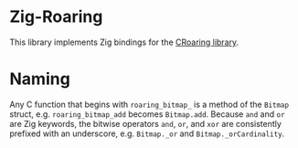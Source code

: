 # Zig-Roaring
This library implements Zig bindings for the [CRoaring library](https://github.com/RoaringBitmap/CRoaring).

# Naming
Any C function that begins with `roaring_bitmap_` is a method of the `Bitmap` struct, e.g. `roaring_bitmap_add` becomes `Bitmap.add`.  Because `and` and `or` are Zig keywords, the bitwise operators `and`, `or`, and `xor` are consistently prefixed with an underscore, e.g. `Bitmap._or` and `Bitmap._orCardinality`.
